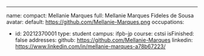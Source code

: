 ---
name:
  compact: Mellanie Marques
  full: Mellanie Marques Fideles de Sousa
avatar:
  default: https://github.com/Mellanie-Marques.png
occupations:
- id: 20212370001
  type: student
  campus: ifpb-jp
  course: cstsi
  isFinished: false
addresses:
  github: https://github.com/Mellanie-Marques
  linkedin: https://www.linkedin.com/in/mellanie-marques-a78b67223/

